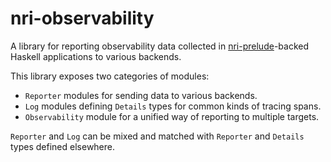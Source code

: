 # nri-observability

A library for reporting observability data collected in [nri-prelude][]-backed Haskell applications to various backends.

This library exposes two categories of modules:

- `Reporter` modules for sending data to various backends.
- `Log` modules defining `Details` types for common kinds of tracing spans.
- `Observability` module for a unified way of reporting to multiple targets.

`Reporter` and `Log` can be mixed and matched with `Reporter` and `Details` types defined elsewhere.

[nri-prelude]: https://github.com/NoRedInk/haskell-libraries/tree/trunk/nri-prelude

